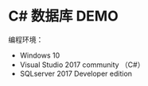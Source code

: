 # C# 数据库 DEMO
编程环境：
- Windows 10
- Visual Studio 2017 community （C#）
- SQLserver 2017 Developer edition
